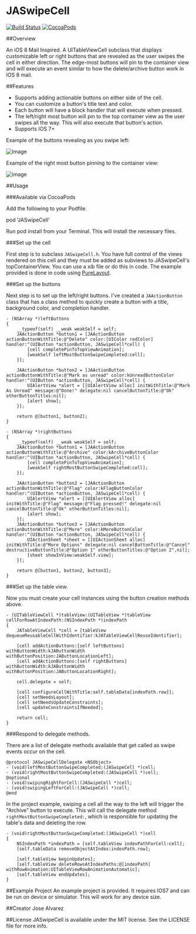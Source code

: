 JASwipeCell
===========

[![Build Status](https://travis-ci.org/joseria/JASwipeCell.svg?branch=master)](https://travis-ci.org/joseria/JASwipeCell)
[![CocoaPods](https://img.shields.io/cocoapods/v/JASwipeCell.svg)](http://cocoapods.org/?q=JASwipeCell)

##Overview

An iOS 8 Mail Inspired. A UITableViewCell subclass that displays customizable left or right buttons that are revealed as the user swipes the cell in either direction. The edge-most buttons will pin to the container view and will execute an event similar to how the delete/archive button work in IOS 8 mail.

##Features
* Supports adding actionable buttons on either side of the cell. 
* You can customize a button's title text and color.
* Each button will have a block handler that will execute when pressed.
* The left/right most button will pin to the top container view as the user swipes all the way. This will also execute that button's action. 
* Supports IOS 7+

Example of the buttons revealing as you swipe left:

![image](http://i.imgur.com/mtGJx2f.png)

Example of the right most button pinning to the container view:

![image](http://i.imgur.com/T3v3nWB.png)

##Usage

###Available via CocoaPods

Add the following to your Podfile.

pod 'JASwipeCell'

Run pod install from your Terminal. This will install the necessary files. 

###Set up the cell

First step is to subclass `JASwipeCell.h`. You have full control of the views rendered on this cell and they must be added as subviews to JASwipeCell's topContainerView. You can use a xib file or do this in code. The example provided is done in code using [PureLayout](https://github.com/smileyborg/PureLayout).


###Set up the buttons 

Next step is to set up the left/right buttons. I've created a `JAActionButton` class that has a class method to quickly create a button with a title, background color, and completion handler. 

```objc
- (NSArray *)leftButtons
{
    __typeof(self) __weak weakSelf = self;
    JAActionButton *button1 = [JAActionButton actionButtonWithTitle:@"Delete" color:[UIColor redColor] handler:^(UIButton *actionButton, JASwipeCell*cell) {
        [cell completePinToTopViewAnimation];
        [weakSelf leftMostButtonSwipeCompleted:cell];
    }];
    
    JAActionButton *button2 = [JAActionButton actionButtonWithTitle:@"Mark as unread" color:kUnreadButtonColor handler:^(UIButton *actionButton, JASwipeCell*cell) {
        UIAlertView *alert = [[UIAlertView alloc] initWithTitle:@"Mark As Unread" message:@"Done!" delegate:nil cancelButtonTitle:@"Ok" otherButtonTitles:nil];
        [alert show];
    }];
    
    return @[button1, button2];
}

- (NSArray *)rightButtons
{
    __typeof(self) __weak weakSelf = self;
    JAActionButton *button1 = [JAActionButton actionButtonWithTitle:@"Archive" color:kArchiveButtonColor handler:^(UIButton *actionButton, JASwipeCell*cell) {
        [cell completePinToTopViewAnimation];
        [weakSelf rightMostButtonSwipeCompleted:cell];
    }];
    
    JAActionButton *button2 = [JAActionButton actionButtonWithTitle:@"Flag" color:kFlagButtonColor handler:^(UIButton *actionButton, JASwipeCell*cell) {
        UIAlertView *alert = [[UIAlertView alloc] initWithTitle:@"Flag" message:@"Flag pressed!" delegate:nil cancelButtonTitle:@"Ok" otherButtonTitles:nil];
        [alert show];
    }];
    JAActionButton *button3 = [JAActionButton actionButtonWithTitle:@"More" color:kMoreButtonColor handler:^(UIButton *actionButton, JASwipeCell*cell) {
        UIActionSheet *sheet = [[UIActionSheet alloc] initWithTitle:@"More Options" delegate:nil cancelButtonTitle:@"Cancel" destructiveButtonTitle:@"Option 1" otherButtonTitles:@"Option 2",nil];
        [sheet showInView:weakSelf.view];
    }];
    
    return @[button1, button2, button3];
}
```

###Set up the table view. 

Now you must create your cell instances using the button creation methods above.

```objc
- (UITableViewCell *)tableView:(UITableView *)tableView cellForRowAtIndexPath:(NSIndexPath *)indexPath
{
    JATableViewCell *cell = [tableView dequeueReusableCellWithIdentifier:kJATableViewCellReuseIdentifier];
    
    [cell addActionButtons:[self leftButtons] withButtonWidth:kJAButtonWidth withButtonPosition:JAButtonLocationLeft];
    [cell addActionButtons:[self rightButtons] withButtonWidth:kJAButtonWidth withButtonPosition:JAButtonLocationRight];
    
    cell.delegate = self;
    
    [cell configureCellWithTitle:self.tableData[indexPath.row]];
    [cell setNeedsLayout];
    [cell setNeedsUpdateConstraints];
    [cell updateConstraintsIfNeeded];
    
    return cell;
}
```

###Respond to delegate methods.

There are a list of delegate methods available that get called as swipe events occur on the cell.

```objc
@protocol JASwipeCellDelegate <NSObject>
- (void)leftMostButtonSwipeCompleted:(JASwipeCell *)cell;
- (void)rightMostButtonSwipeCompleted:(JASwipeCell *)cell;
@optional
- (void)swipingRightForCell:(JASwipeCell *)cell;
- (void)swipingLeftForCell:(JASwipeCell *)cell;
@end
```

In the project example, swiping a cell all the way to the left will trigger the "Archive" button to execute. This will call the delegate method `rightMostButtonSwipeCompleted:`, which is responsible for updating the table's data and deleting the row. 

```objc
- (void)rightMostButtonSwipeCompleted:(JASwipeCell *)cell
{
    NSIndexPath *indexPath = [self.tableView indexPathForCell:cell];
    [self.tableData removeObjectAtIndex:indexPath.row];
    
    [self.tableView beginUpdates];
    [self.tableView deleteRowsAtIndexPaths:@[indexPath] withRowAnimation:UITableViewRowAnimationAutomatic];
    [self.tableView endUpdates];
}
```

##Example Project
An example project is provided. It requires IOS7 and can be run on device or simulator. This will work for any device size. 

##Creator
Jose Alvarez

##License
JASwipeCell is available under the MIT license. See the LICENSE file for more info.
